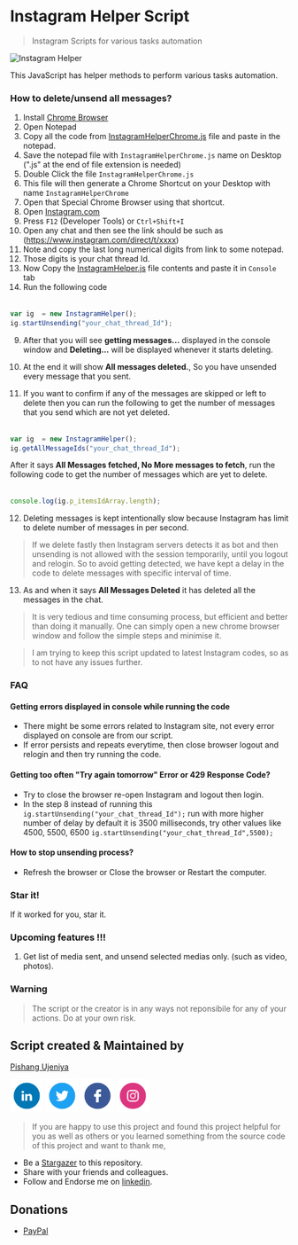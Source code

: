 # Instagram Helper Script
> Instagram Scripts for various tasks automation

![Instagram Helper](https://user-images.githubusercontent.com/25280661/90143326-1e862a80-dd9b-11ea-9d6f-9365617c8ea1.png)

This JavaScript has helper methods to perform various tasks automation.

### How to delete/unsend all messages?


1. Install [Chrome Browser](https://www.google.com/intl/en_in/chrome/)
2. Open Notepad
3. Copy all the code from [InstagramHelperChrome.js](./InstagramHelperChrome.js) file and paste in the notepad.
4. Save the notepad file with `InstagramHelperChrome.js` name on Desktop (".js" at the end of file extension is needed)
5. Double Click the file `InstagramHelperChrome.js`
6. This file will then generate a Chrome Shortcut on your Desktop with name `InstagramHelperChrome`
7. Open that Special Chrome Browser using that shortcut.
8. Open [Instagram.com](https://instagram.com)
9. Press `F12` (Developer Tools) or `Ctrl+Shift+I`
10. Open any chat and then see the link should be such as (https://www.instagram.com/direct/t/xxxx)
11. Note and copy the last long numerical digits from link to some notepad.
12. Those digits is your chat thread Id.
13. Now Copy the [InstagramHelper.js](https://github.com/pishangujeniya/instagram-helper/blob/master/InstagramHelper.js) file contents and paste it in `Console` tab
14. Run the following code

```javascript

var ig  = new InstagramHelper();
ig.startUnsending("your_chat_thread_Id");

```

9. After that you will see **getting messages...** displayed in the console window and **Deleting...** will be displayed whenever it starts deleting.
10. At the end it will show **All messages deleted.**, So you have unsended every message that you sent.

11. If you want to confirm if any of the messages are skipped or left to delete then you can run the following to get the number of messages that you send which are not yet deleted.

```javascript

var ig  = new InstagramHelper();
ig.getAllMessageIds("your_chat_thread_Id");

```
After it says **All Messages fetched, No More messages to fetch**, run the following code to get the number of messages which are yet to delete.

```javascript

console.log(ig.p_itemsIdArray.length);

```

12. Deleting messages is kept intentionally slow because Instagram has limit to delete number of messages in per second.
> If we delete fastly then Instagram servers detects it as bot and then unsending is not allowed with the session temporarily, until you logout and relogin. So to avoid getting detected, we have kept a delay in the code to delete messages with specific interval of time.

13. As and when it says **All Messages Deleted** it has deleted all the messages in the chat.

> It is very tedious and time consuming process, but efficient and better than doing it manually. One can simply open a new chrome browser window and follow the simple steps and minimise it.

> I am trying to keep this script updated to latest Instagram codes, so as to not have any issues further.

### FAQ

#### Getting errors displayed in console while running the code
- There might be some errors related to Instagram site, not every error displayed on console are from our script.
- If error persists and repeats everytime, then close browser logout and relogin and then try running the code.

#### Getting too often "Try again tomorrow" Error or 429 Response Code?
- Try to close the browser re-open Instagram and logout then login.
- In the step 8 instead of running this `ig.startUnsending("your_chat_thread_Id");` run with more higher number of delay by default it is 3500 milliseconds, try other values like 4500, 5500, 6500 `ig.startUnsending("your_chat_thread_Id",5500);`

#### How to stop unsending process?
- Refresh the browser or Close the browser or Restart the computer.

### Star it!
If it worked for you, star it.

### Upcoming features !!!

1. Get list of media sent, and unsend selected medias only. (such as video, photos).

### Warning
> The script or the creator is in any ways not reponsibile for any of your actions. Do at your own risk.

## Script created & Maintained by

[Pishang Ujeniya](https://github.com/pishangujeniya)

<a href="https://www.linkedin.com/in/pishangujeniya"><img src="https://github.com/aritraroy/social-icons/blob/master/linkedin-icon.png?raw=true" width="60"></a> <a href="https://twitter.com/pishangujeniya"><img src="https://github.com/aritraroy/social-icons/blob/master/twitter-icon.png?raw=true" width="60"></a>  <a href="https://www.facebook.com/pitbox"><img src="https://github.com/aritraroy/social-icons/blob/master/facebook-icon.png?raw=true" width="60"></a> <a href="https://www.instagram.com/pishang7"><img src="https://github.com/aritraroy/social-icons/blob/master/instagram-icon.png?raw=true" width="60"></a>

> If you are happy to use this project and found this project helpful for you as well as others or you learned something from the source code of this project and want to thank me, 

- Be a [Stargazer](https://github.com/pishangujeniya/instagram-helper) to this repository.
- Share with your friends and colleagues.
- Follow and Endorse me on [linkedin](https://www.linkedin.com/in/pishangujeniya).

## Donations

- [PayPal](https://paypal.me/Pishang)

